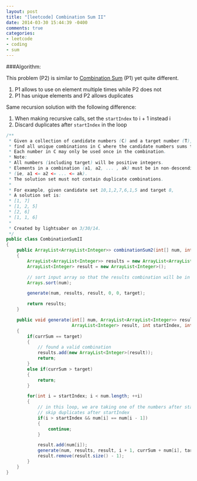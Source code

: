 ```yaml
---
layout: post
title: "[leetcode] Combination Sum II"
date: 2014-03-30 15:44:39 -0400
comments: true
categories: 
- leetcode
- coding
- sum
---
```

###Algorithm:

This problem (P2) is similar to [Combination Sum](http://xiaochenchen.github.io/blog/2014/03/30/leetcode-combination-sum/) (P1) yet quite different.

1. P1 allows to use on element multiple times while P2 does not
2. P1 has unique elements and P2 allows duplicates

Same recursion solution with the following difference:

1. When making recursive calls, set the `startIndex` to i + 1 instead i
2. Discard duplicates after `startIndex` in the loop

``` java Combination Sum II http://oj.leetcode.com/problems/combination-sum-ii/ Leetcode Link
/**
 * Given a collection of candidate numbers (C) and a target number (T),
 * find all unique combinations in C where the candidate numbers sums to T.
 * Each number in C may only be used once in the combination.
 * Note:
 * All numbers (including target) will be positive integers.
 * Elements in a combination (a1, a2, ... , ak) must be in non-descending order.
 * (ie, a1 <= a2 <= ... <= ak).
 * The solution set must not contain duplicate combinations.
 *
 * For example, given candidate set 10,1,2,7,6,1,5 and target 8,
 * A solution set is:
 * [1, 7]
 * [1, 2, 5]
 * [2, 6]
 * [1, 1, 6]
 *
 * Created by lightsaber on 3/30/14.
 */
public class CombinationSumII
{
    public ArrayList<ArrayList<Integer>> combinationSum2(int[] num, int target)
    {
        ArrayList<ArrayList<Integer>> results = new ArrayList<ArrayList<Integer>>();
        ArrayList<Integer> result = new ArrayList<Integer>();

        // sort input array so that the results combination will be in non-descending order
        Arrays.sort(num);

        generate(num, results, result, 0, 0, target);

        return results;
    }

    public void generate(int[] num, ArrayList<ArrayList<Integer>> results,
                         ArrayList<Integer> result, int startIndex, int currSum, int target)
    {
        if(currSum == target)
        {
            // found a valid combination
            results.add(new ArrayList<Integer>(result));
            return;
        }
        else if(currSum > target)
        {
            return;
        }

        for(int i = startIndex; i < num.length; ++i)
        {
            // in this loop, we are taking one of the numbers after startIndex (inclusive)
            // skip duplicates after startIndex
            if(i > startIndex && num[i] == num[i - 1])
            {
                continue;
            }

            result.add(num[i]);
            generate(num, results, result, i + 1, currSum + num[i], target);
            result.remove(result.size() - 1);
        }
    }
}
```
